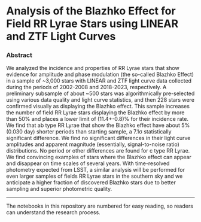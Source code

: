 # Analysis of the Blazhko Effect for Field RR Lyrae Stars using LINEAR and ZTF Light Curves

### Abstract
We analyzed the incidence and properties of RR Lyrae stars that show evidence for amplitude and
phase modulation (the so-called Blazhko Effect) in a sample of ~3,000 stars with LINEAR and ZTF light
curve data collected during the periods of 2002-2008 and 2018-2023, respectively. A preliminary subsample
of about ~500 stars was algorithmically pre-selected using various data quality and light curve statistics,
and then 228 stars were confirmed visually as displaying the Blazhko effect. This sample increases the number
of field RR Lyrae stars displaying the Blazhko effect by more than 50% and places a lower
limit of (11.4+-0.8)% for their incidence rate. We find that ab type RR Lyrae that show the Blazhko effect have
about 5% (0.030 day) shorter periods than starting sample, a 7.1σ statistically significant
difference. We find no significant differences in their light curve amplitudes and apparent magnitude (essentially,
signal-to-noise ratio) distributions. No period or other differences are found for c type RR Lyrae. We find convincing
examples of stars where the Blazhko effect can appear and disappear on time scales of several years.  With
time-resolved photometry expected from LSST, a similar analysis will be performed for even larger samples of fields
RR Lyrae stars in the southern sky and we anticipate a higher fraction of discovered Blazhko stars due to better
sampling and superior photometric quality.

---
The notebooks in this repository are numbered for easy reading, so readers can understand the research process.
